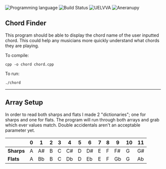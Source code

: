 <!-- using shields.io for status buttons -->
![Programming language](https://img.shields.io/badge/Language-C++-black.svg)
![Build Status](https://img.shields.io/badge/Build-Passing-green.svg)
![UELVVA](https://img.shields.io/badge/Version-v0.3-blue.svg?style=flat)
![Aneranupy](https://img.shields.io/badge/Aneranupy-Critical-ff69b4.svg?style=flat)


## Chord Finder

This program should be able to display the chord name of the user inputted chord.
This could help any musicians more quickly understand what chords they are playing.

To compile:

    cpp -o chord chord.cpp

To run:

    ./chord
    
    
---
## Array Setup
In order to read both sharps and flats I made 2 "dictionaries"; one for sharps and one for flats.
The program will run through both arrays and grab which ever values match. Double accidentals aren't an acceptable parameter yet.

|  | 0 | 1 | 2 | 3 | 4 | 5 | 6 | 7 | 8 | 9 | 10 | 11 |
| --- | --- | --- | --- | --- | --- | --- | --- | --- | --- | --- | --- | --- |
| **Sharps** | A | A# | B | C | C# | D | D# | E | F | F# | G | G# |
| **Flats** | A | Bb | B | C | Db | D | Eb | E | F | Gb | G | Ab |
